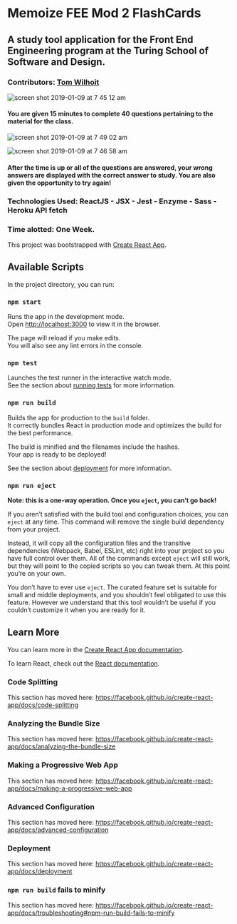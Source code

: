 # Memoize FEE Mod 2 FlashCards

## A study tool application for the Front End Engineering program at the Turing School of Software and Design.

### Contributors: [Tom Wilhoit](https://github.com/TomWilhoit)

![screen shot 2019-01-09 at 7 45 12 am](https://user-images.githubusercontent.com/38082195/50906994-8ddbb180-13e3-11e9-9998-f8bddf97df2e.png)

#### You are given 15 minutes to complete 40 questions pertaining to the material for the class.

![screen shot 2019-01-09 at 7 49 02 am](https://user-images.githubusercontent.com/38082195/50907116-d004f300-13e3-11e9-809b-8ac05b9bb87a.png)

![screen shot 2019-01-09 at 7 46 58 am](https://user-images.githubusercontent.com/38082195/50907197-03e01880-13e4-11e9-8b98-3517661d0a52.png)

#### After the time is up or all of the questions are answered, your wrong answers are displayed with the correct answer to study. You are also given the opportunity to try again! 

### Technologies Used: ReactJS - JSX - Jest - Enzyme - Sass - Heroku API fetch 

### Time alotted: One Week.


This project was bootstrapped with [Create React App](https://github.com/facebook/create-react-app).

## Available Scripts

In the project directory, you can run:

### `npm start`

Runs the app in the development mode.<br>
Open [http://localhost:3000](http://localhost:3000) to view it in the browser.

The page will reload if you make edits.<br>
You will also see any lint errors in the console.

### `npm test`

Launches the test runner in the interactive watch mode.<br>
See the section about [running tests](https://facebook.github.io/create-react-app/docs/running-tests) for more information.

### `npm run build`

Builds the app for production to the `build` folder.<br>
It correctly bundles React in production mode and optimizes the build for the best performance.

The build is minified and the filenames include the hashes.<br>
Your app is ready to be deployed!

See the section about [deployment](https://facebook.github.io/create-react-app/docs/deployment) for more information.

### `npm run eject`

**Note: this is a one-way operation. Once you `eject`, you can’t go back!**

If you aren’t satisfied with the build tool and configuration choices, you can `eject` at any time. This command will remove the single build dependency from your project.

Instead, it will copy all the configuration files and the transitive dependencies (Webpack, Babel, ESLint, etc) right into your project so you have full control over them. All of the commands except `eject` will still work, but they will point to the copied scripts so you can tweak them. At this point you’re on your own.

You don’t have to ever use `eject`. The curated feature set is suitable for small and middle deployments, and you shouldn’t feel obligated to use this feature. However we understand that this tool wouldn’t be useful if you couldn’t customize it when you are ready for it.

## Learn More

You can learn more in the [Create React App documentation](https://facebook.github.io/create-react-app/docs/getting-started).

To learn React, check out the [React documentation](https://reactjs.org/).

### Code Splitting

This section has moved here: https://facebook.github.io/create-react-app/docs/code-splitting

### Analyzing the Bundle Size

This section has moved here: https://facebook.github.io/create-react-app/docs/analyzing-the-bundle-size

### Making a Progressive Web App

This section has moved here: https://facebook.github.io/create-react-app/docs/making-a-progressive-web-app

### Advanced Configuration

This section has moved here: https://facebook.github.io/create-react-app/docs/advanced-configuration

### Deployment

This section has moved here: https://facebook.github.io/create-react-app/docs/deployment

### `npm run build` fails to minify

This section has moved here: https://facebook.github.io/create-react-app/docs/troubleshooting#npm-run-build-fails-to-minify
